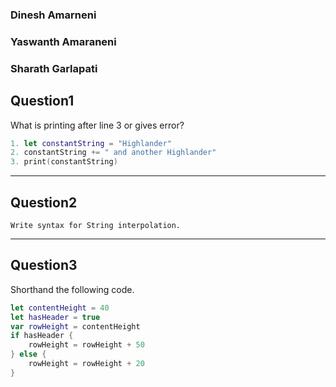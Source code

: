 ### Dinesh Amarneni
### Yaswanth Amaraneni
### Sharath Garlapati

## Question1
What is printing after line 3 or gives error?
```swift
1. let constantString = "Highlander"
2. constantString += " and another Highlander"
3. print(constantString)
```
----
## Question2
```
Write syntax for String interpolation.
```
----

## Question3
Shorthand the following code.
```swift
let contentHeight = 40
let hasHeader = true
var rowHeight = contentHeight
if hasHeader {
    rowHeight = rowHeight + 50
} else {
    rowHeight = rowHeight + 20
}
```
